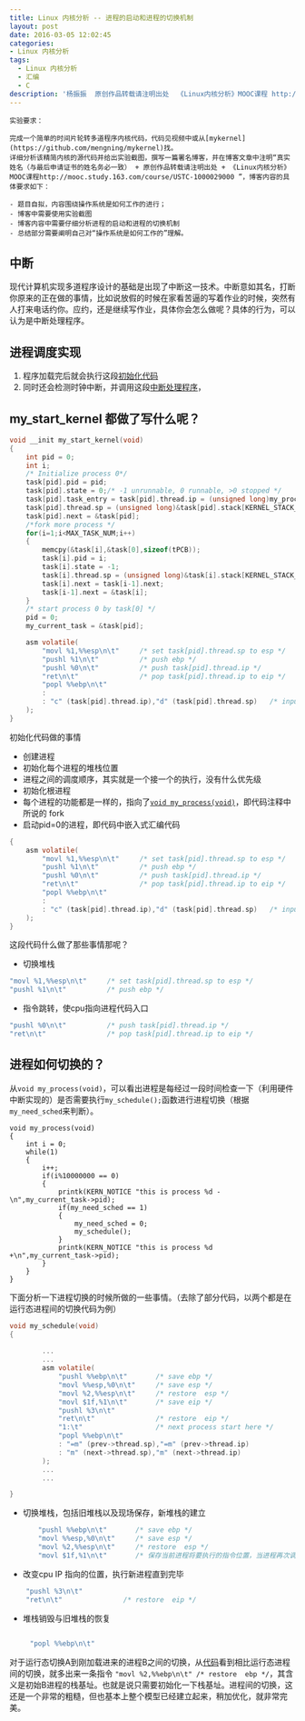 ```yaml
---
title: Linux 内核分析 -- 进程的启动和进程的切换机制
layout: post
date: 2016-03-05 12:02:45
categories:
- Linux 内核分析
tags:
  - Linux 内核分析
  - 汇编
  - C
description: '杨振振  原创作品转载请注明出处  《Linux内核分析》MOOC课程 http://www.xuetangx.com/courses/course-v1:ustcX+USTC001+_/about'
---
```


```shell
实验要求：

完成一个简单的时间片轮转多道程序内核代码，代码见视频中或从[mykernel](https://github.com/mengning/mykernel)找。
详细分析该精简内核的源代码并给出实验截图，撰写一篇署名博客，并在博客文章中注明“真实姓名（与最后申请证书的姓名务必一致） + 原创作品转载请注明出处 + 《Linux内核分析》MOOC课程http://mooc.study.163.com/course/USTC-1000029000 ”，博客内容的具体要求如下：

- 题目自拟，内容围绕操作系统是如何工作的进行；
- 博客中需要使用实验截图
- 博客内容中需要仔细分析进程的启动和进程的切换机制
- 总结部分需要阐明自己对“操作系统是如何工作的”理解。
```


## 中断
现代计算机实现多道程序设计的基础是出现了中断这一技术。中断意如其名，打断你原来的正在做的事情，比如说放假的时候在家看苦逼的写着作业的时候，突然有人打来电话约你。应约，还是继续写作业，具体你会怎么做呢？具体的行为，可以认为是中断处理程序。

## 进程调度实现

1. 程序加载完后就会执行这段[初始化代码](https://github.com/mengning/mykernel/blob/master/mymain.c#L25-L57) 
2. 同时还会检测时钟中断，并调用这段[中断处理程序](https://github.com/mengning/mykernel/blob/master/myinterrupt.c#L27-L38)， 


## my_start_kernel 都做了写什么呢？

```c
void __init my_start_kernel(void)
{
    int pid = 0;
    int i;
    /* Initialize process 0*/
    task[pid].pid = pid;
    task[pid].state = 0;/* -1 unrunnable, 0 runnable, >0 stopped */
    task[pid].task_entry = task[pid].thread.ip = (unsigned long)my_process;
    task[pid].thread.sp = (unsigned long)&task[pid].stack[KERNEL_STACK_SIZE-1];
    task[pid].next = &task[pid];
    /*fork more process */
    for(i=1;i<MAX_TASK_NUM;i++)
    {
        memcpy(&task[i],&task[0],sizeof(tPCB));
        task[i].pid = i;
        task[i].state = -1;
        task[i].thread.sp = (unsigned long)&task[i].stack[KERNEL_STACK_SIZE-1];
        task[i].next = task[i-1].next;
        task[i-1].next = &task[i];
    }
    /* start process 0 by task[0] */
    pid = 0;
    my_current_task = &task[pid];

    asm volatile(
        "movl %1,%%esp\n\t"     /* set task[pid].thread.sp to esp */
        "pushl %1\n\t"          /* push ebp */
        "pushl %0\n\t"          /* push task[pid].thread.ip */
        "ret\n\t"               /* pop task[pid].thread.ip to eip */
        "popl %%ebp\n\t"
        : 
        : "c" (task[pid].thread.ip),"d" (task[pid].thread.sp)   /* input c or d mean %ecx/%edx*/
    );
} 
```


初始化代码做的事情

 - 创建进程 
 - 初始化每个进程的堆栈位置
 - 进程之间的调度顺序，其实就是一个接一个的执行，没有什么优先级
 - 初始化根进程
 - 每个进程的功能都是一样的，指向了[`void my_process(void)`](https://github.com/mengning/mykernel/blob/master/mymain.c#L58-L75)，即代码注释中所说的 fork
 - 启动pid=0的进程，即代码中嵌入式汇编代码

```c
{
    asm volatile(
        "movl %1,%%esp\n\t"     /* set task[pid].thread.sp to esp */
        "pushl %1\n\t"          /* push ebp */
        "pushl %0\n\t"          /* push task[pid].thread.ip */
        "ret\n\t"               /* pop task[pid].thread.ip to eip */
        "popl %%ebp\n\t"
        : 
        : "c" (task[pid].thread.ip),"d" (task[pid].thread.sp)   /* input c or d mean %ecx/%edx*/
    );
}
```


这段代码什么做了那些事情那呢？

- 切换堆栈

 ```c 
 "movl %1,%%esp\n\t"     /* set task[pid].thread.sp to esp */
 "pushl %1\n\t"          /* push ebp */
 ```

- 指令跳转，使cpu指向进程代码入口

 ```c
 "pushl %0\n\t"          /* push task[pid].thread.ip */
 "ret\n\t"               /* pop task[pid].thread.ip to eip */
 ```

## 进程如何切换的？

从`void my_process(void)`，可以看出进程是每经过一段时间检查一下（利用硬件中断实现的）是否需要执行`my_schedule();`函数进行进程切换（根据`my_need_sched`来判断）。

```
void my_process(void)
{
    int i = 0;
    while(1)
    {
        i++;
        if(i%10000000 == 0)
        {
            printk(KERN_NOTICE "this is process %d -\n",my_current_task->pid);
            if(my_need_sched == 1)
            {
                my_need_sched = 0;
                my_schedule();
            }
            printk(KERN_NOTICE "this is process %d +\n",my_current_task->pid);
        }     
    }
}
```

下面分析一下进程切换的时候所做的一些事情。（去除了部分代码，以两个都是在运行态进程间的切换代码为例）




```c
void my_schedule(void)
{
  
        ...
        ...
        asm volatile(   
            "pushl %%ebp\n\t"       /* save ebp */
            "movl %%esp,%0\n\t"     /* save esp */
            "movl %2,%%esp\n\t"     /* restore  esp */
            "movl $1f,%1\n\t"       /* save eip */  
            "pushl %3\n\t" 
            "ret\n\t"               /* restore  eip */
            "1:\t"                  /* next process start here */
            "popl %%ebp\n\t"
            : "=m" (prev->thread.sp),"=m" (prev->thread.ip)
            : "m" (next->thread.sp),"m" (next->thread.ip)
        );
        ...
        ...

}
```


- 切换堆栈，包括旧堆栈以及现场保存，新堆栈的建立
 ```c
        "pushl %%ebp\n\t"       /* save ebp */
        "movl %%esp,%0\n\t"     /* save esp */
        "movl %2,%%esp\n\t"     /* restore  esp */
        "movl $1f,%1\n\t"       /* 保存当前进程将要执行的指令位置，当进程再次调度到这个进程的时候可以接着上次执行继续执行 */  
 ```
- 改变cpu IP 指向的位置，执行新进程直到完毕
 ```c 
     "pushl %3\n\t" 
     "ret\n\t"               /* restore  eip */
 ```
- 堆栈销毁与旧堆栈的恢复
 ```c
    
      "popl %%ebp\n\t"
 ```


对于运行态切换A到刚加载进来的进程B之间的切换，从[代码](https://github.com/mengning/mykernel/blob/master/myinterrupt.c#L78-L88)看到相比运行态进程间的切换，就多出来一条指令
`"movl %2,%%ebp\n\t" /* restore  ebp */`，其含义是初始B进程的栈基址。也就是说只需要初始化一下栈基址。进程间的切换，这还是一个非常的粗糙，但也基本上整个模型已经建立起来，稍加优化，就非常完美。
